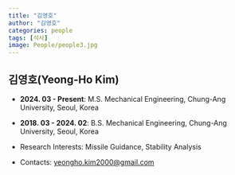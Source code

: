 ```yaml
---
title: "김영호"
author: "김영호"
categories: people
tags: [석사]
image: People/people3.jpg
---
```


## 김영호(Yeong-Ho Kim)

* **2024. 03 - Present**: M.S. Mechanical Engineering, Chung-Ang University, Seoul, Korea

* **2018. 03 - 2024. 02**: B.S. Mechanical Engineering, Chung-Ang University, Seoul, Korea

* Research Interests: Missile Guidance, Stability Analysis

* Contacts:  yeongho.kim2000@gmail.com
